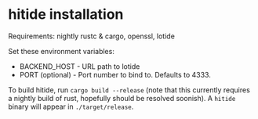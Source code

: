 # hitide installation
Requirements: nightly rustc & cargo, openssl, lotide

Set these environment variables:
 - BACKEND_HOST - URL path to lotide
 - PORT (optional) - Port number to bind to. Defaults to 4333.

To build hitide, run `cargo build --release` (note that this currently requires a nightly build of rust, hopefully should be resolved soonish). A `hitide` binary will appear in `./target/release`.
